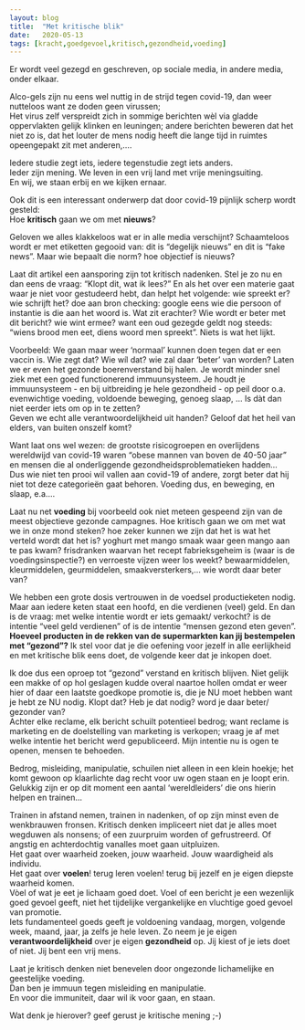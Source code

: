 ```yaml
---
layout: blog
title:  "Met kritische blik"
date:   2020-05-13
tags: [kracht,goedgevoel,kritisch,gezondheid,voeding]
---
```


Er wordt veel gezegd en geschreven, op sociale media, in andere media, onder elkaar.   

Alco-gels zijn nu eens wel nuttig in de strijd tegen covid-19, dan weer nutteloos want ze doden geen virussen;    
Het virus zelf verspreidt zich in sommige berichten wèl via gladde oppervlakten gelijk klinken en leuningen; andere berichten beweren dat het niet zo is, dat het louter de mens nodig heeft die lange tijd in ruimtes opeengepakt zit met anderen,….
   
Iedere studie zegt iets, iedere tegenstudie zegt iets anders.    
Ieder zijn mening. We leven in een vrij land met vrije meningsuiting.    
En wij, we staan erbij en we kijken ernaar.   

Ook dit is een interessant onderwerp dat door covid-19 pijnlijk scherp wordt gesteld:    
Hoe **kritisch** gaan we om met **nieuws**?    

Geloven we alles klakkeloos wat er in alle media verschijnt? Schaamteloos wordt er met etiketten gegooid van: dit is “degelijk nieuws” en dit is “fake news”. Maar wie bepaalt die norm?
hoe objectief is nieuws?   

Laat dit artikel een aansporing zijn tot kritisch nadenken. Stel je zo nu en dan eens de vraag: “Klopt dit, wat ik lees?” En als het over een materie gaat waar je niet voor gestudeerd hebt, dan helpt het volgende: wie spreekt er? wie schrijft het? doe aan bron checking: google eens wie die persoon of instantie is die aan het woord is. Wat zit erachter? Wie wordt er beter met dit bericht? wie wint ermee? want een oud gezegde geldt nog steeds: “wiens brood men eet, diens woord men spreekt”. Niets is wat het lijkt. 
   
Voorbeeld: We gaan maar weer ‘normaal’ kunnen doen tegen dat er een vaccin is. Wie zegt dat? Wie wíl dat? wie zal daar ‘beter’ van worden? 
Laten we er even het gezonde boerenverstand bij halen. Je wordt minder snel ziek met een goed functionerend immuunsysteem. Je houdt je immuunsysteem - en bij uitbreiding je hele gezondheid - op peil door o.a. evenwichtige voeding, voldoende beweging, genoeg slaap, … 
Is dàt dan niet eerder iets om op in te zetten?   
Geven we echt alle verantwoordelijkheid uit handen? Geloof dat het heil van elders, van buiten onszelf komt?   
   
Want laat ons wel wezen: de grootste risicogroepen en overlijdens wereldwijd van covid-19 waren “obese mannen van boven de 40-50 jaar” en mensen die al onderliggende gezondheidsproblematieken hadden…  
Dus wie niet ten prooi wil vallen aan covid-19 of andere, zorgt beter dat hij niet tot deze categorieën gaat behoren. Voeding dus, en beweging, en slaap, e.a.… 
   
Laat nu net **voeding** bij voorbeeld ook niet meteen gespeend zijn van de meest objectieve gezonde campagnes. 
Hoe kritisch gaan we om met wat we in onze mond steken? hoe zeker kunnen we zijn dat het is wat het verteld wordt dat het is? 
yoghurt met mango smaak waar geen mango aan te pas kwam? frisdranken waarvan het recept fabrieksgeheim is (waar is de voedingsinspectie?) en verroeste vijzen weer los weekt? 
bewaarmiddelen, kleurmiddelen, geurmiddelen, smaakversterkers,… wie wordt daar beter van?
   
We hebben een grote dosis vertrouwen in de voedsel productieketen nodig. 
Maar aan iedere keten staat een hoofd, en die verdienen (veel) geld. 
En dan is de vraag: met welke intentie wordt er iets gemaakt/ verkocht? is de intentie “veel geld verdienen” of is de intentie “mensen gezond eten geven”. 
**Hoeveel producten in de rekken van de supermarkten kan jij bestempelen met “gezond”?** 
Ik stel voor dat je die oefening voor jezelf in alle eerlijkheid en met kritische blik eens doet, 
de volgende keer dat je inkopen doet.
   
Ik doe dus een oproep tot “gezond” verstand en kritisch blijven. 
Niet gelijk een makke of op hol geslagen kudde overal naartoe hollen omdat er weer hier of daar een laatste goedkope promotie is, die je NU moet hebben want je hebt ze NU nodig. 
Klopt dat? Heb je dat nodig? word je daar beter/ gezonder van?    
Achter elke reclame, elk bericht schuilt potentieel bedrog; want reclame is marketing en de doelstelling van marketing is verkopen; vraag je af met welke intentie het bericht werd gepubliceerd. 
Mijn intentie nu is ogen te openen, mensen te behoeden.
   
Bedrog, misleiding, manipulatie, schuilen niet alleen in een klein hoekje; 
het komt gewoon op klaarlichte dag recht voor uw ogen staan en je loopt erin. 
Gelukkig zijn er op dit moment een aantal ‘wereldleiders’ die ons hierin helpen en trainen… 
   
Trainen in afstand nemen, trainen in nadenken, of op zijn minst even de wenkbrauwen fronsen. Kritisch denken impliceert niet dat je alles moet wegduwen als nonsens; of een zuurpruim worden of gefrustreerd. Of angstig en achterdochtig vanalles moet gaan uitpluizen.    
Het gaat over waarheid zoeken, jouw waarheid. Jouw waardigheid als individu.    
Het gaat over **voelen**! terug leren voelen! terug bij jezelf en je eigen diepste waarheid komen.    
Vòel of wat je eet je lichaam goed doet. Voel of een bericht je een wezenlijk goed gevoel geeft, niet het tijdelijke vergankelijke en vluchtige goed gevoel van promotie.    
Iets fundamenteel goeds geeft je voldoening vandaag, morgen, volgende week, maand, jaar, ja zelfs je hele leven. 
Zo neem je je eigen **verantwoordelijkheid** over je eigen **gezondheid** op. Jij kiest of je iets doet of niet. Jij bent een vrij mens.   


Laat je kritisch denken niet benevelen door ongezonde lichamelijke en geestelijke voeding.   
Dan ben je immuun tegen misleiding en manipulatie.    
En voor die immuniteit, daar wil ik voor gaan, en staan.   



Wat denk je hierover? geef gerust je kritische mening ;-)   

